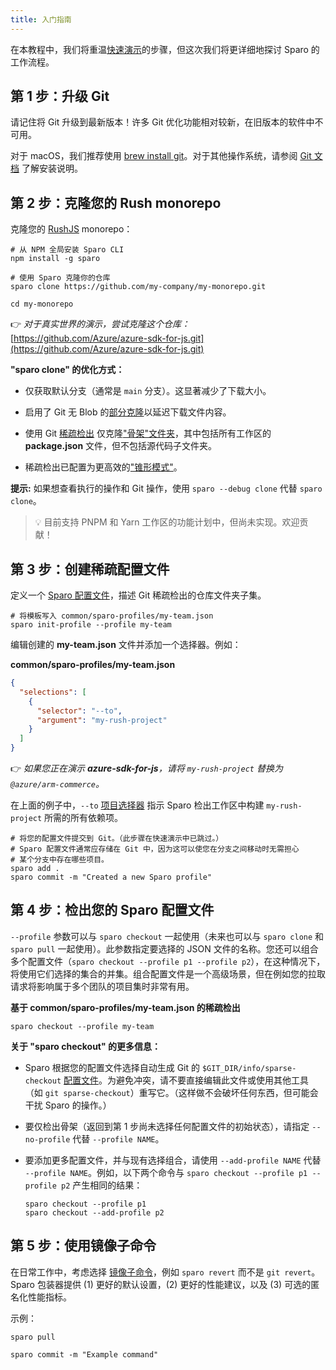 ```yaml
---
title: 入门指南
---
```


在本教程中，我们将重温[快速演示](../../index.md#quick-demo)的步骤，但这次我们将更详细地探讨 Sparo 的工作流程。

## 第 1 步：升级 Git

请记住将 Git 升级到最新版本！许多 Git 优化功能相对较新，在旧版本的软件中不可用。

对于 macOS，我们推荐使用 [brew install git](https://git-scm.com/download/mac)。对于其他操作系统，请参阅 [Git 文档](https://git-scm.com/book/en/v2/Getting-Started-Installing-Git) 了解安装说明。

## 第 2 步：克隆您的 Rush monorepo

克隆您的 [RushJS](https://rushjs.io/) monorepo：

```shell
# 从 NPM 全局安装 Sparo CLI
npm install -g sparo

# 使用 Sparo 克隆你的仓库
sparo clone https://github.com/my-company/my-monorepo.git

cd my-monorepo
```

👉 _对于真实世界的演示，尝试克隆这个仓库：_
[https://github.com/Azure/azure-sdk-for-js.git](https://github.com/Azure/azure-sdk-for-js.git)


**"sparo clone" 的优化方式：**

- 仅获取默认分支（通常是 `main` 分支）。这显著减少了下载大小。

- 启用了 Git 无 Blob 的[部分克隆](../reference/git_optimization.md)以延迟下载文件内容。

- 使用 Git [稀疏检出](https://git-scm.com/docs/git-sparse-checkout) 仅克隆["骨架"文件夹](../reference/skeleton_folders.md)，其中包括所有工作区的 **package.json** 文件，但不包括源代码子文件夹。

- 稀疏检出已配置为更高效的["锥形模式"](https://git-scm.com/docs/git-sparse-checkout#_internalsnon_cone_problems)。

**提示:** 如果想查看执行的操作和 Git 操作，使用 `sparo --debug clone` 代替 `sparo clone`。

> 💡 目前支持 PNPM 和 Yarn 工作区的功能计划中，但尚未实现。欢迎贡献！

## 第 3 步：创建稀疏配置文件

定义一个 [Sparo 配置文件](../configs/profile_json.md)，描述 Git 稀疏检出的仓库文件夹子集。

```shell
# 将模板写入 common/sparo-profiles/my-team.json
sparo init-profile --profile my-team
```

编辑创建的 **my-team.json** 文件并添加一个选择器。例如：

**common/sparo-profiles/my-team.json**
```json
{
  "selections": [
    {
      "selector": "--to",
      "argument": "my-rush-project"
    }
  ]
}
```
👉 _如果您正在演示 **azure-sdk-for-js**，请将 `my-rush-project` 替换为 `@azure/arm-commerce`。_

在上面的例子中，`--to` [项目选择器](https://rushjs.io/pages/developer/selecting_subsets/#--to) 指示 Sparo 检出工作区中构建 `my-rush-project` 所需的所有依赖项。

```shell
# 将您的配置文件提交到 Git。（此步骤在快速演示中已跳过。）
# Sparo 配置文件通常应存储在 Git 中，因为这可以使您在分支之间移动时无需担心
# 某个分支中存在哪些项目。
sparo add .
sparo commit -m "Created a new Sparo profile"
```

## 第 4 步：检出您的 Sparo 配置文件

`--profile` 参数可以与 `sparo checkout` 一起使用（未来也可以与 `sparo clone` 和 `sparo pull` 一起使用）。此参数指定要选择的 JSON 文件的名称。您还可以组合多个配置文件（`sparo checkout --profile p1 --profile p2`），在这种情况下，将使用它们选择的集合的并集。组合配置文件是一个高级场景，但在例如您的拉取请求将影响属于多个团队的项目集时非常有用。

**基于 common/sparo-profiles/my-team.json 的稀疏检出**
```shell
sparo checkout --profile my-team
```

**关于 "sparo checkout" 的更多信息：**

- Sparo 根据您的配置文件选择自动生成 Git 的 `$GIT_DIR/info/sparse-checkout` [配置文件](https://git-scm.com/docs/git-sparse-checkout#_internalssparse_checkout)。为避免冲突，请不要直接编辑此文件或使用其他工具（如 `git sparse-checkout`）重写它。（这样做不会破坏任何东西，但可能会干扰 Sparo 的操作。）

- 要仅检出骨架（返回到第 1 步尚未选择任何配置文件的初始状态），请指定 `--no-profile` 代替 `--profile NAME`。

- 要添加更多配置文件，并与现有选择组合，请使用 `--add-profile NAME` 代替 `--profile NAME`。例如，以下两个命令与 `sparo checkout --profile p1 --profile p2` 产生相同的结果：
  ```shell
  sparo checkout --profile p1
  sparo checkout --add-profile p2
  ```

## 第 5 步：使用镜像子命令

在日常工作中，考虑选择 [镜像子命令](../commands/overview.md)，例如 `sparo revert` 而不是 `git revert`。Sparo 包装器提供 (1) 更好的默认设置，(2) 更好的性能建议，以及 (3) 可选的匿名化性能指标。

示例：

```shell
sparo pull

sparo commit -m "Example command"
```
